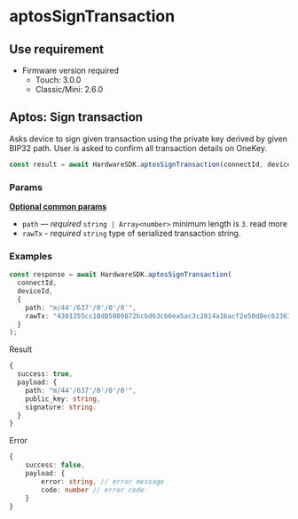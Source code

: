 # aptosSignTransaction

## Use requirement

* Firmware version required
  * Touch: 3.0.0
  * Classic/Mini: 2.6.0

## Aptos: Sign transaction

Asks device to sign given transaction using the private key derived by given BIP32 path. User is asked to confirm all transaction details on OneKey.

```typescript
const result = await HardwareSDK.aptosSignTransaction(connectId, deviceId, params);
```

### Params

[**Optional common params**](../common-params.md)

* `path` — _required_ `string | Array<number>` minimum length is `3`. read more
* `rawTx` - _required_ `string` type of serialized transaction string.

### Examples

```typescript
const response = await HardwareSDK.aptosSignTransaction(
  connectId,
  deviceId,
  {
    path: "m/44'/637'/0'/0'/0'",
    rawTx: "4301355cc18d85809872bcbd63cb6ea5ac3c2814a1bacf2e50d8ec62367211917b79ecd1f1a98fa0d793d7cb92ebd9a479dc6aba0ae8570253aa87c0da32db5ed2bd401f3bbee52c2bc55761fd8486fae2e28f46499282f4267b8b90fc8c1cc97bb659b6cc927f2ec1701ef2928ddb84759ba5c557f549db"
  }
);
```

Result

```typescript
{
  success: true,
  payload: {
    path: "m/44'/637'/0'/0'/0'",
    public_key: string,
    signature: string.
  }
}
```

Error

```typescript
{
    success: false,
    payload: {
        error: string, // error message
        code: number // error code
    }
}
```
